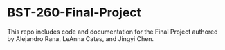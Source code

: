 # BST-260-Final-Project
This repo includes code and documentation for the Final Project authored by Alejandro Rana, LeAnna Cates, and Jingyi Chen.
